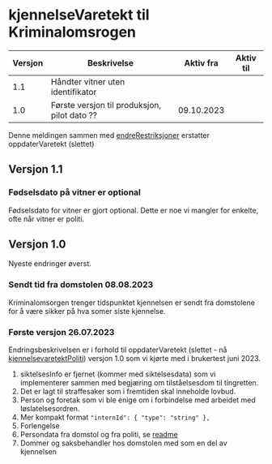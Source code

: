 # kjennelseVaretekt til Kriminalomsrogen
| Versjon | Beskrivelse                                  | Aktiv fra  | Aktiv til |
|---------|----------------------------------------------|------------|-----------|
| 1.1     | Håndter vitner uten identifikator |            |           |
| 1.0     | Første versjon til produksjon, pilot dato ?? | 09.10.2023 |           |

Denne meldingen sammen med [endreRestriksjoner](../endreRestriksjoner/readme.md) erstatter oppdaterVaretekt (slettet)
## Versjon 1.1
### Fødselsdato på vitner er optional

Fødselsdato for vitner er gjort optional. Dette er noe vi mangler for enkelte, ofte når vitner er politi.
## Versjon 1.0
Nyeste endringer øverst.
### Sendt tid fra domstolen 08.08.2023
Kriminalomsorgen trenger tidspunktet kjennelsen er sendt fra domstolene for å være sikker på hva somer siste kjennelse.
### Første versjon 26.07.2023
Endringsbeskrivelsen er i forhold til oppdaterVaretekt 
(slettet - nå [kjennelsevaretektPoliti](../kjennelsevaretektPoliti/readme.md)) 
versjon 1.0 som vi kjørte med i brukertest juni 2023.

1. siktelsesInfo er fjernet (kommer med siktelsesdata) som vi implementerer sammen med begjæring om tilståelsesdom til tingretten.
1. Det er lagt til straffesaker som i fremtiden skal inneholde lovbud.
1. Person og foretak som vi ble enige om i forbindelse med arbeidet med løslatelsesordren.
1. Mer kompakt format `"internId": { "type": "string" },`
1. Forlengelse
1. Persondata fra domstol og fra politi, se [readme](./readme.md)
1. Dommer og saksbehandler hos domstolen med som en del av kjennelsen
